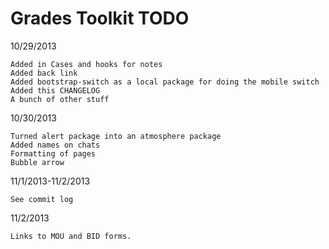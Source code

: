 Grades Toolkit TODO
===================

10/29/2013

    Added in Cases and hooks for notes
    Added back link
    Added bootstrap-switch as a local package for doing the mobile switch
    Added this CHANGELOG
    A bunch of other stuff
    

10/30/2013
	
	Turned alert package into an atmosphere package
	Added names on chats
	Formatting of pages
	Bubble arrow
	

11/1/2013-11/2/2013
	
	See commit log
	
	
11/2/2013
	
	Links to MOU and BID forms.
